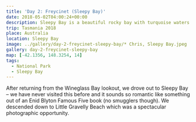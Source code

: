 ```yaml
---
title: 'Day 2: Freycinet (Sleepy Bay)'
date: 2018-05-02T04:00:24+00:00
description: Sleepy Bay is a beautiful rocky bay with turquoise waters and orange lichen-encrusted rocks.
trip: Tasmania 2018
place: Australia
location: Sleepy Bay
image: ../gallery/day-2-freycinet-sleepy-bay/* Chris, Sleepy Bay.jpeg
gallery: day-2-freycinet-sleepy-bay
map: [-42.1356, 148.3254, 14]
tags:
  - National Park
  - Sleepy Bay
---
```


After returning from the Wineglass Bay lookout, we drove out to Sleepy Bay &#8211; we have never visited this before and it sounds so romantic like something out of an Enid Blyton Famous Five book (no smugglers though). We descended down to Little Gravelly Beach which was a spectacular photographic opportunity.
